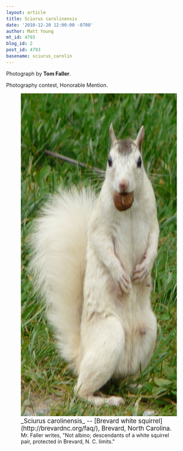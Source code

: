 ```yaml
---
layout: article
title: Sciurus carolinensis
date: '2010-12-20 12:00:00 -0700'
author: Matt Young
mt_id: 4793
blog_id: 2
post_id: 4793
basename: sciurus_carolin
---
```

Photograph by **Tom Faller**.

Photography contest, Honorable Mention.

<figure>
<img src="/uploads/2010/Faller.Brevard%20White%20Squirrel.jpg" alt="Faller.Brevard White Squirrel.jpg" width="600" height="875" />
<figcaption markdown="span">
<big>_Sciurus carolinensis_ -- [Brevard white squirrel](http://brevardnc.org/faq/), Brevard, North Carolina.</big> Mr. Faller writes,  "Not albino; descendants of a white squirrel pair, protected in Brevard, N. C. limits."

</figcaption>
</figure>
